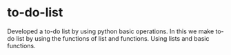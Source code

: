 # to-do-list
Developed a to-do list by using python basic operations. In this we make to-do list by using the functions of list and functions. Using lists and basic functions.

